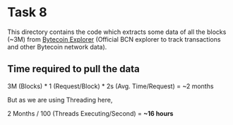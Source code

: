 # Task 8

This directory contains the code which extracts some data 
of all the blocks (~3M) from [Bytecoin Explorer](https://explorer.bytecoin.org) 
(Official BCN explorer to track transactions and other Bytecoin network data).


## Time required to pull the data

3M (Blocks) * 1 (Request/Block) * 2s (Avg. Time/Request) = ~2 months

But as we are using Threading here,

2 Months / 100 (Threads Executing/Second) = **~16 hours**
